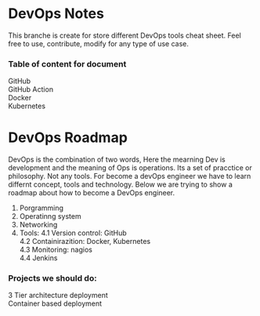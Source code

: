 # DevOps Notes
This branche is create for store different DevOps tools cheat sheet. Feel free to use, contribute, modify for any type of use case.

### Table of content for document
GitHub \
GitHub Action \
Docker\
Kubernetes 

# DevOps Roadmap
DevOps is the combination of two words, Here the mearning Dev is development and the meaning of Ops is operations. Its a set of pracctice or philosophy. Not any tools. For become a devOps engineer we have to learn differnt concept, tools and technology. Below we are trying to show a roadmap about how to become a DevOps engineer. 

1. Porgramming 
2. Operatinng system
3. Networking
4. Tools: 
    4.1 Version control: GitHub \
    4.2 Containirazition: Docker, Kubernetes \
    4.3 Monitoring: nagios \
    4.4 Jenkins

### Projects we should do:
3 Tier architecture deployment \
Container based deployment 
